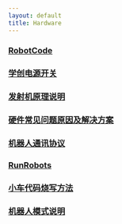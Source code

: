 ```yaml
---
layout: default 
title: Hardware
---
```

### [RobotCode](RobotCode.md)
### [学创电源开关](学创电源开关.md)
### [发射机原理说明](发射机原理说明.md)
### [硬件常见问题原因及解决方案](硬件常见问题原因及解决方案.md)
### [机器人通讯协议](机器人通讯协议.md)
### [RunRobots](RunRobots.md)
### [小车代码烧写方法](小车代码烧写方法.md)
### [机器人模式说明](机器人模式说明.md)
